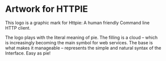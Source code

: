 # Artwork for HTTPIE

This logo is a graphic mark for Httpie: A human friendly Command line HTTP client.

The logo plays with the literal meaning of pie. The filling is a cloud – which is increasingly becoming the main symbol for web services. The base is what makes it manageable – represents the simple and natural syntax of the Interface. Easy as pie!